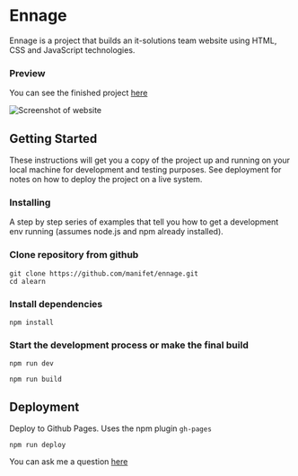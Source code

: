 # Ennage

Ennage is a project that builds an it-solutions team website using HTML, CSS and JavaScript technologies.
### Preview
You can see the finished project [here](https://manifet.github.io/ennage/)

![Screenshot of website](https://user-images.githubusercontent.com/61707913/215114938-e201e773-0e3f-493f-9395-6f703174b374.png)

## Getting Started

These instructions will get you a copy of the project up and running on your local machine for development and testing purposes. See deployment for notes on how to deploy the project on a live system.

### Installing

A step by step series of examples that tell you how to get a development env running (assumes node.js and npm already installed).

### Сlone repository from github

```
git clone https://github.com/manifet/ennage.git
cd alearn
```

### Install dependencies

```
npm install
```
### Start the development process or make the final build 
```
npm run dev
```
```
npm run build
```

## Deployment

Deploy to Github Pages. Uses the npm plugin `gh-pages`

```
npm run deploy
```

You can ask me a question [here](https://github.com/manifet/ennage/issues)
